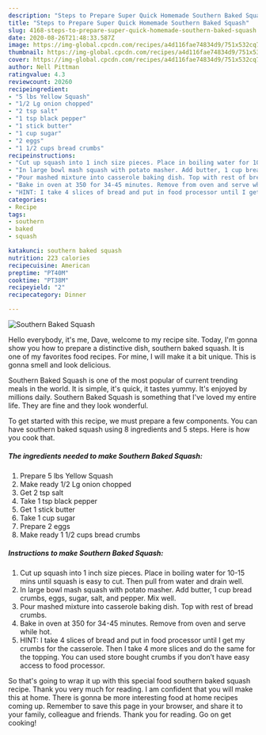 ```yaml
---
description: "Steps to Prepare Super Quick Homemade Southern Baked Squash"
title: "Steps to Prepare Super Quick Homemade Southern Baked Squash"
slug: 4168-steps-to-prepare-super-quick-homemade-southern-baked-squash
date: 2020-08-26T21:48:33.587Z
image: https://img-global.cpcdn.com/recipes/a4d116fae74834d9/751x532cq70/southern-baked-squash-recipe-main-photo.jpg
thumbnail: https://img-global.cpcdn.com/recipes/a4d116fae74834d9/751x532cq70/southern-baked-squash-recipe-main-photo.jpg
cover: https://img-global.cpcdn.com/recipes/a4d116fae74834d9/751x532cq70/southern-baked-squash-recipe-main-photo.jpg
author: Nell Pittman
ratingvalue: 4.3
reviewcount: 20260
recipeingredient:
- "5 lbs Yellow Squash"
- "1/2 Lg onion chopped"
- "2 tsp salt"
- "1 tsp black pepper"
- "1 stick butter"
- "1 cup sugar"
- "2 eggs"
- "1 1/2 cups bread crumbs"
recipeinstructions:
- "Cut up squash into 1 inch size pieces. Place in boiling water for 10-15 mins until squash is easy to cut. Then pull from water and drain well."
- "In large bowl mash squash with potato masher. Add butter, 1 cup bread crumbs, eggs, sugar, salt, and pepper. Mix well."
- "Pour mashed mixture into casserole baking dish. Top with rest of bread crumbs."
- "Bake in oven at 350 for 34-45 minutes. Remove from oven and serve while hot."
- "HINT: I take 4 slices of bread and put in food processor until I get my crumbs for the casserole. Then I take 4 more slices and do the same for the topping. You can used store bought crumbs if you don’t have easy access to food processor."
categories:
- Recipe
tags:
- southern
- baked
- squash

katakunci: southern baked squash 
nutrition: 223 calories
recipecuisine: American
preptime: "PT40M"
cooktime: "PT38M"
recipeyield: "2"
recipecategory: Dinner

---
```



![Southern Baked Squash](https://img-global.cpcdn.com/recipes/a4d116fae74834d9/751x532cq70/southern-baked-squash-recipe-main-photo.jpg)

Hello everybody, it's me, Dave, welcome to my recipe site. Today, I'm gonna show you how to prepare a distinctive dish, southern baked squash. It is one of my favorites food recipes. For mine, I will make it a bit unique. This is gonna smell and look delicious.



Southern Baked Squash is one of the most popular of current trending meals in the world. It is simple, it's quick, it tastes yummy. It's enjoyed by millions daily. Southern Baked Squash is something that I've loved my entire life. They are fine and they look wonderful.


To get started with this recipe, we must prepare a few components. You can have southern baked squash using 8 ingredients and 5 steps. Here is how you cook that.

<!--inarticleads1-->

##### The ingredients needed to make Southern Baked Squash:

1. Prepare 5 lbs Yellow Squash
1. Make ready 1/2 Lg onion chopped
1. Get 2 tsp salt
1. Take 1 tsp black pepper
1. Get 1 stick butter
1. Take 1 cup sugar
1. Prepare 2 eggs
1. Make ready 1 1/2 cups bread crumbs




<!--inarticleads2-->

##### Instructions to make Southern Baked Squash:

1. Cut up squash into 1 inch size pieces. Place in boiling water for 10-15 mins until squash is easy to cut. Then pull from water and drain well.
1. In large bowl mash squash with potato masher. Add butter, 1 cup bread crumbs, eggs, sugar, salt, and pepper. Mix well.
1. Pour mashed mixture into casserole baking dish. Top with rest of bread crumbs.
1. Bake in oven at 350 for 34-45 minutes. Remove from oven and serve while hot.
1. HINT: I take 4 slices of bread and put in food processor until I get my crumbs for the casserole. Then I take 4 more slices and do the same for the topping. You can used store bought crumbs if you don’t have easy access to food processor.




So that's going to wrap it up with this special food southern baked squash recipe. Thank you very much for reading. I am confident that you will make this at home. There is gonna be more interesting food at home recipes coming up. Remember to save this page in your browser, and share it to your family, colleague and friends. Thank you for reading. Go on get cooking!
